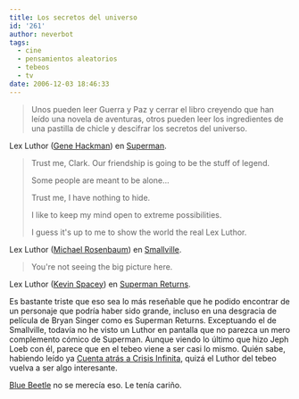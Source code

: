 ```yaml
---
title: Los secretos del universo
id: '261'
author: neverbot
tags:
  - cine
  - pensamientos aleatorios
  - tebeos
  - tv
date: 2006-12-03 18:46:33
---
```


> Unos pueden leer Guerra y Paz y cerrar el libro creyendo que han leído una novela de aventuras, otros pueden leer los ingredientes de una pastilla de chicle y descifrar los secretos del universo.

Lex Luthor ([Gene Hackman](http://www.imdb.com/name/nm0000432/)) en [Superman](http://www.imdb.com/title/tt0078346/).

> Trust me, Clark. Our friendship is going to be the stuff of legend.
>
> Some people are meant to be alone...
>
> Trust me, I have nothing to hide.
>
> I like to keep my mind open to extreme possibilities.
>
> I guess it's up to me to show the world the real Lex Luthor.

Lex Luthor ([Michael Rosenbaum](http://www.imdb.com/name/nm0742146/)) en [Smallville](http://www.tv.com/smallville/show/1718/summary.html).

> You're not seeing the big picture here.

Lex Luthor ([Kevin Spacey](http://www.imdb.com/name/nm0000228/)) en [Superman Returns](http://www.imdb.com/title/tt0348150/).

Es bastante triste que eso sea lo más reseñable que he podido encontrar de un personaje que podría haber sido grande, incluso en una desgracia de película de Bryan Singer como es Superman Returns. Exceptuando el de Smallville, todavía no he visto un Luthor en pantalla que no parezca un mero complemento cómico de Superman. Aunque viendo lo último que hizo Jeph Loeb con él, parece que en el tebeo viene a ser casi lo mismo. Quién sabe, habiendo leído ya [Cuenta atrás a Crisis Infinita](http://en.wikipedia.org/wiki/Countdown_to_Infinite_Crisis), quizá el Luthor del tebeo vuelva a ser algo interesante.

[Blue Beetle](http://en.wikipedia.org/wiki/Blue_Beetle_%28Ted_Kord%29) no se merecía eso. Le tenía cariño.
